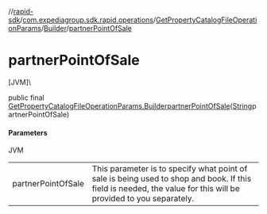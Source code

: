 //[rapid-sdk](../../../../index.md)/[com.expediagroup.sdk.rapid.operations](../../index.md)/[GetPropertyCatalogFileOperationParams](../index.md)/[Builder](index.md)/[partnerPointOfSale](partner-point-of-sale.md)

# partnerPointOfSale

[JVM]\

public final [GetPropertyCatalogFileOperationParams.Builder](index.md)[partnerPointOfSale](partner-point-of-sale.md)([String](https://docs.oracle.com/javase/8/docs/api/java/lang/String.html)partnerPointOfSale)

#### Parameters

JVM

| | |
|---|---|
| partnerPointOfSale | This parameter is to specify what point of sale is being used to shop and book. If this field is needed, the value for this will be provided to you separately. |

